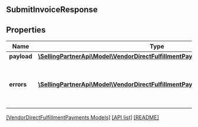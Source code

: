 ## SubmitInvoiceResponse

## Properties

Name | Type | Description | Notes
------------ | ------------- | ------------- | -------------
**payload** | [**\SellingPartnerApi\Model\VendorDirectFulfillmentPayments\TransactionReference**](TransactionReference.md) |  | [optional]
**errors** | [**\SellingPartnerApi\Model\VendorDirectFulfillmentPayments\Error[]**](Error.md) | A list of error responses returned when a request is unsuccessful. | [optional]

[[VendorDirectFulfillmentPayments Models]](../) [[API list]](../../Api) [[README]](../../../README.md)
